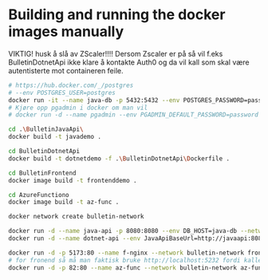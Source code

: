 # Building and running the docker images manually

VIKTIG! husk å slå av ZScaler!!!! Dersom Zscaler er på så vil f.eks BulletinDotnetApi ikke klare å kontakte Auth0 og da vil kall som skal være autentisterte mot containeren feile.

```bash
# https://hub.docker.com/_/postgres
# --env POSTGRES_USER=postgres
docker run -it --name java-db -p 5432:5432 --env POSTGRES_PASSWORD=password --network bulletin-network postgres:14.5
# Kjøre opp pgadmin i docker om man vil
# docker run -d --name pgadmin --env PGADMIN_DEFAULT_PASSWORD=password --env PGADMIN_DEFAULT_EMAIL=post@gres.no -p 81:80 --network bulletin-network dpage/pgadmin4

cd .\BulletinJavaApi\
docker build -t javademo .

cd BulletinDotnetApi
docker build -t dotnetdemo -f .\BulletinDotnetApi\Dockerfile .

cd BulletinFrontend
docker image build -t frontenddemo .

cd AzureFunctiono
docker image build -t az-func .

docker network create bulletin-network

docker run -d --name java-api -p 8080:8080 --env DB_HOST=java-db --network bulletin-network javademo
docker run -d --name dotnet-api --env JavaApiBaseUrl=http://javaapi:8080 -p 5232:80 --network bulletin-network dotnetdemo

docker run -d -p 5173:80 --name f-nginx --network bulletin-network frontend-nginx
# for fronend så må man faktisk bruke http://localhost:5232 fordi kallene gjøres fra docker hostmaskinens nettleser, ikke fra internt i docker-containeren
docker run -d -p 82:80 --name az-func --network bulletin-network az-func
```

